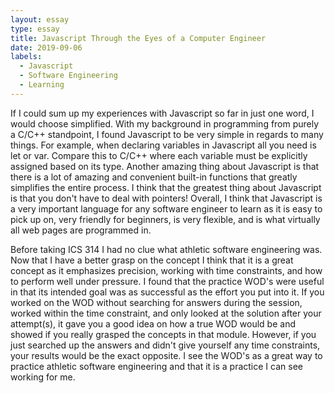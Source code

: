 ```yaml
---
layout: essay
type: essay
title: Javascript Through the Eyes of a Computer Engineer
date: 2019-09-06
labels:
  - Javascript
  - Software Engineering
  - Learning
---
```


If I could sum up my experiences with Javascript so far in just one word, I would choose simplified. With my background in programming from purely a C/C++ standpoint, I found Javascript to be very simple in regards to many things. For example, when declaring variables in Javascript all you need is let or var. Compare this to C/C++ where each variable must be explicitly assigned based on its type. Another amazing thing about Javascript is that there is a lot of amazing and convenient built-in functions that greatly simplifies the entire process. I think that the greatest thing about Javascript is that you don't have to deal with pointers! Overall, I think that Javascript is a very important language for any software engineer to learn as it is easy to pick up on, very friendly for beginners, is very flexible, and is what virtually all web pages are programmed in.

Before taking ICS 314 I had no clue what athletic software engineering was. Now that I have a better grasp on the concept I think that it is a great concept as it emphasizes precision, working with time constraints, and how to perform well under pressure. I found that the practice WOD's were useful in that its intended goal was as successful as the effort you put into it. If you worked on the WOD without searching for answers during the session, worked within the time constraint, and only looked at the solution after your attempt(s), it gave you a good idea on how a true WOD would be and showed if you really grasped the concepts in that module. However, if you just searched up the answers and didn't give yourself any time constraints, your results would be the exact opposite. I see the WOD's as a great way to practice athletic software engineering and that it is a practice I can see working for me. 

